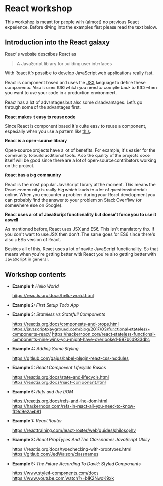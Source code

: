 # React workshop

This workshop is meant for people with (almost) no previous React experience. Before diving into the examples first please read the text below.

## Introduction into the React galaxy

React's website describes React as 

> A JavaScript library for building user interfaces

With React it's possible to develop JavaScript web applications really fast. 

React is component based and uses the [JSX](https://jsx.github.io/) language to define these components. Also it uses ES6 which you need to compile back to ES5 when you want to use your code in a production environment.

React has a lot of advantages but also some disadvantages. Let’s go through some of the advantages first.

**React makes it easy to reuse code**

Since React is component based it's quite easy to reuse a component, especially when you use a pattern like [this](https://medium.com/@dan_abramov/smart-and-dumb-components-7ca2f9a7c7d0).

**React is a open-source library**

Open-source projects have a lot of benefits. For example, it's easier for the community to build additional tools. Also the quality of the projects code itself will be good since there are a lot of open-source contributors working on the project.

**React has a big community**

React is the most popular JavaScript library at the moment. This means the React community is really big which leads to a lot of questions/tutorials online. When you encounter a problem during your React development you can probably find the answer to your problem on Stack Overflow (or somewhere else on Google).

**React uses a lot of JavaScript functionality but doesn't force you to use it aswell**

As mentioned before, React uses JSX and ES6. This isn't mandatory tho. If you don't want to use JSX then don't. The same goes for ES6 since there's also a ES5 version of React.

Besides all of this, React uses a lot of navite JavaScript functionality. So that means when you're getting better with React you're also getting better with JavaScript in general.

## Workshop contents

- **Example 1:** *Hello World*

  https://reactjs.org/docs/hello-world.html
 
- **Example 2:** *First Setup Todo App*
- **Example 3:** *Stateless vs Statefull Components*

  https://reactjs.org/docs/components-and-props.html
  https://javascriptplayground.com/blog/2017/03/functional-stateless-components-react/
  https://hackernoon.com/react-stateless-functional-components-nine-wins-you-might-have-overlooked-997b0d933dbc
  
- **Example 4:** *Adding Some Styling*

  https://github.com/gajus/babel-plugin-react-css-modules
  
- **Example 5:** *React Component Lifecycle Basics*

  https://reactjs.org/docs/state-and-lifecycle.html
  https://reactjs.org/docs/react-component.html
  
- **Example 6:** *Refs and the DOM*
  
  https://reactjs.org/docs/refs-and-the-dom.html
  https://hackernoon.com/refs-in-react-all-you-need-to-know-fb9c9e2aeb81
  
- **Example 7:** *React Router*

  https://reacttraining.com/react-router/web/guides/philosophy
  
- **Example 8:** *React PropTypes And The Classnames JavaScript Utility*

  https://reactjs.org/docs/typechecking-with-proptypes.html
  https://github.com/JedWatson/classnames
  
- **Example 9:** *The Future According To David: Styled Components*

  https://www.styled-components.com/docs
  https://www.youtube.com/watch?v=bIK2NwoK9xk
